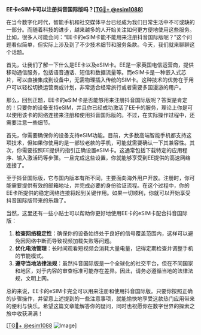 **EE卡eSIM卡可以注册抖音国际版吗？[[TG💪+ @esim1088](https://t.me/s/esim1088)]**

在当今数字化时代，智能手机和社交媒体平台已经成为我们日常生活中不可或缺的一部分。而随着科技的进步，越来越多的人开始关注如何更方便地使用这些服务。比如，很多人可能会问：“EE卡的eSIM卡能不能用来注册抖音国际版呢？”这个问题看似简单，但实际上涉及到了不少技术细节和服务条款。今天，我们就来聊聊这个话题。

首先，让我们了解一下什么是EE卡以及eSIM卡。EE是一家英国电信运营商，提供移动通信服务，包括语音通话、短信和数据流量等。而eSIM卡是一种嵌入式芯片，可以直接集成到设备中，无需物理插入传统的SIM卡。这种技术的优势在于用户可以轻松切换运营商或计划，非常适合经常旅行或者需要多国漫游的用户。

那么，回到正题，EE卡的eSIM卡是否能够用来注册抖音国际版呢？答案是肯定的！只要你的设备支持eSIM，并且你已经成功激活了EE卡的服务，理论上你是可以使用该卡的网络连接来注册和使用抖音国际版的。不过，在实际操作过程中，还需要注意一些细节。

首先，你需要确保你的设备支持eSIM功能。目前，大多数高端智能手机都支持这项技术，但如果你使用的是一部较老款的手机，可能就需要确认一下其兼容性。其次，你需要按照EE提供的指引正确设置eSIM卡。这通常包括下载特定的应用程序、输入激活码等步骤。一旦完成这些设置，你就能够享受到EE提供的高速网络连接了。

至于抖音国际版，它与国内版本有所不同，主要面向海外用户开放。注册时，你可能需要提供有效的邮箱地址，并完成必要的身份验证流程。在这个过程中，你的EE卡所提供的稳定网络连接将起到关键作用。如果一切顺利，你就可以开始享受抖音国际版带来的乐趣了。

当然，这里还有一些小贴士可以帮助你更好地使用EE卡的eSIM卡配合抖音国际版：

1. **检查网络稳定性**：确保你的设备始终处于良好的信号覆盖范围内，这样可以避免因网络中断而导致视频加载失败等问题。
2. **优化电池管理**：长时间观看短视频会消耗大量电量，记得定期检查并调整手机的节能模式。
3. **遵守当地法律法规**：虽然抖音国际版是一个全球化的社交平台，但在不同国家和地区，对于内容的审查标准可能存在差异。因此，请务必遵循当地的法律法规，文明上网。

总的来说，EE卡的eSIM卡完全可以用来注册和使用抖音国际版。只要你按照正确的步骤操作，并留意上述提到的一些注意事项，就能愉快地享受这款热门应用带来的便利与快乐。希望这篇文章能解答你的疑问，同时也祝愿你在数字世界的探索之旅中收获满满！

[[TG💪+ @esim1088](https://t.me/s/esim1088) ![Image](https://i.postimg.cc/4NQfJmqS/Snipaste-2025-05-13-00-14-12.png)]